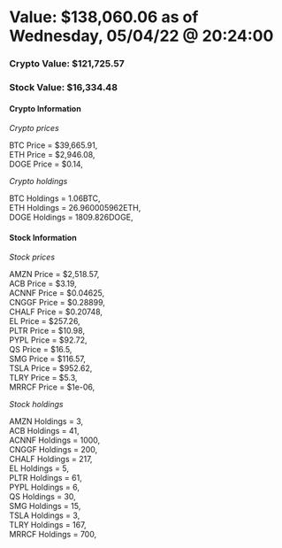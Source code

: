 # Value: $138,060.06 as of Wednesday, 05/04/22 @ 20:24:00 

### Crypto Value: $121,725.57

### Stock Value: $16,334.48

#### Crypto Information 
*Crypto prices* 

BTC Price = $39,665.91,  
ETH Price = $2,946.08,  
DOGE Price = $0.14,  


*Crypto holdings* 

BTC Holdings = 1.06BTC,  
ETH Holdings = 26.960005962ETH,  
DOGE Holdings = 1809.826DOGE,  


#### Stock Information 

*Stock prices* 

AMZN Price = $2,518.57,  
ACB Price = $3.19,  
ACNNF Price = $0.04625,  
CNGGF Price = $0.28899,  
CHALF Price = $0.20748,  
EL Price = $257.26,  
PLTR Price = $10.98,  
PYPL Price = $92.72,  
QS Price = $16.5,  
SMG Price = $116.57,  
TSLA Price = $952.62,  
TLRY Price = $5.3,  
MRRCF Price = $1e-06,  


*Stock holdings* 

AMZN Holdings = 3,  
ACB Holdings = 41,  
ACNNF Holdings = 1000,  
CNGGF Holdings = 200,  
CHALF Holdings = 217,  
EL Holdings = 5,  
PLTR Holdings = 61,  
PYPL Holdings = 6,  
QS Holdings = 30,  
SMG Holdings = 15,  
TSLA Holdings = 3,  
TLRY Holdings = 167,  
MRRCF Holdings = 700,  


